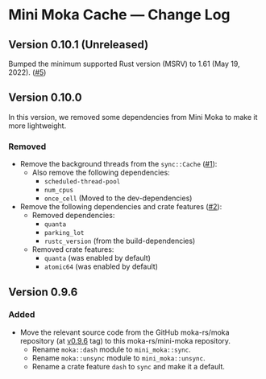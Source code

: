 # Mini Moka Cache &mdash; Change Log

## Version 0.10.1 (Unreleased)

Bumped the minimum supported Rust version (MSRV) to 1.61 (May 19, 2022).
([#5][gh-pull-0005])


## Version 0.10.0

In this version, we removed some dependencies from Mini Moka to make it more
lightweight.

### Removed

- Remove the background threads from the `sync::Cache` ([#1][gh-pull-0001]):
    - Also remove the following dependencies:
        - `scheduled-thread-pool`
        - `num_cpus`
        - `once_cell` (Moved to the dev-dependencies)
- Remove the following dependencies and crate features ([#2][gh-pull-0002]):
    - Removed dependencies:
        - `quanta`
        - `parking_lot`
        - `rustc_version` (from the build-dependencies)
    - Removed crate features:
        - `quanta` (was enabled by default)
        - `atomic64` (was enabled by default)

## Version 0.9.6

### Added

- Move the relevant source code from the GitHub moka-rs/moka repository (at
  [v0.9.6][moka-v0.9.6] tag) to this moka-rs/mini-moka repository.
    - Rename `moka::dash` module to `mini_moka::sync`.
    - Rename `moka::unsync` module to `mini_moka::unsync`.
    - Rename a crate feature `dash` to `sync` and make it a default.

<!-- Links -->
[moka-v0.9.6]: https://github.com/moka-rs/moka/tree/v0.9.6

[gh-pull-0005]: https://github.com/moka-rs/mini-moka/pull/5/
[gh-pull-0002]: https://github.com/moka-rs/mini-moka/pull/2/
[gh-pull-0001]: https://github.com/moka-rs/mini-moka/pull/1/
